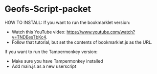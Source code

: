 # Geofs-Script-packet

HOW TO INSTALL:
If you want to run the bookmarklet version:

- Watch this YouTube video: https://www.youtube.com/watch?v=TNDEesTbKc4.
- Follow that tutorial, but set the contents of bookmarklet.js as the URL.

If you want to run the Tampermonkey version:
- Make sure you have Tampermonkey installed
- Add main.js as a new userscript
